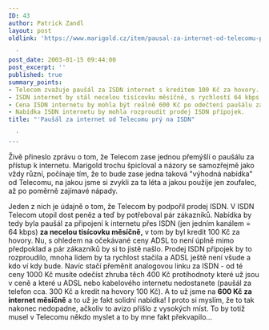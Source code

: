 ```yaml
---
ID: 43
author: Patrick Zandl
layout: post
oldlink: 'https://www.marigold.cz/item/pausal-za-internet-od-telecomu-pry-na-isdn

  '
post_date: 2003-01-15 09:44:00
post_excerpt: ''
published: true
summary_points:
- Telecom zvažuje paušál za ISDN internet s kreditem 100 Kč za hovory.
- ISDN internet by stál necelou tisícovku měsíčně, s rychlostí 64 kbps.
- Cena ISDN internetu by mohla být reálně 600 Kč po odečtení paušálu za telefon.
- Nabídka ISDN internetu by mohla rozproudit prodej ISDN přípojek.
title: "'Paušál za internet od Telecomu prý na ISDN"

  '
---
```


<p>
Živě přineslo zprávu o tom, že Telecom zase jednou přemýšlí o paušálu za přístup k internetu. Marigold trochu špicloval a názory se samozřejmě jako vždy různí, počínaje tím, že to bude zase jedna taková "výhodná nabídka" od Telecomu, na jakou jsme si zvykli za ta léta a jakou použije jen zoufalec, až po poměrně zajímavé nápady. </p>

<p>
Jeden z nich je údajně o tom, že Telecom by podpořil prodej ISDN. V ISDN Telecom utopil dost peněz a teď by potřeboval pár zákazníků. Nabídka by tedy byla paušál za připojení k internetu přes ISDN (jen jedním kanálem = 64 kbps) <STRONG>za necelou tisícovku měsíčně,</STRONG> v tom by byl kredit 100 Kč za hovory. Nu, s ohledem na očekávané ceny ADSL to není úplně mimo předpoklad a pár zákazníků by si to jistě našlo. Prodej ISDN přípojek by to rozproudilo, mnoha lidem by ta rychlost stačila a ADSL&#160;ještě není všude a kdo&#160;ví kdy bude. Navíc&#160;stačí přeměnit analogovou linku za ISDN - od té ceny 1000 Kč musíte odečíst zhruba těch&#160;400 Kč protihodnoty které už jsou v ceně a které u ADSL nebo kabelového internetu&#160;nedostanete (paušál za telefon cca. 300 Kč a kredit na hovory 100 Kč). A to už jsme na <STRONG>600 Kč za internet měsíčně</STRONG> a to už je fakt solidní nabídka! I proto si myslím, že to tak nakonec nedopadne, ačkoliv to avizo přišlo z vysokých míst.&#160;To by totiž musel v Telecomu někdo myslet a to by mne fakt překvapilo...&#160;</p>
